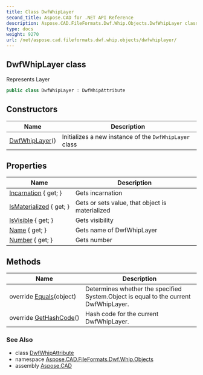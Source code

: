 ```yaml
---
title: Class DwfWhipLayer
second_title: Aspose.CAD for .NET API Reference
description: Aspose.CAD.FileFormats.Dwf.Whip.Objects.DwfWhipLayer class. Represents Layer
type: docs
weight: 9270
url: /net/aspose.cad.fileformats.dwf.whip.objects/dwfwhiplayer/
---
```

## DwfWhipLayer class

Represents Layer

```csharp
public class DwfWhipLayer : DwfWhipAttribute
```

## Constructors

| Name | Description |
| --- | --- |
| [DwfWhipLayer](dwfwhiplayer/)() | Initializes a new instance of the `DwfWhipLayer` class |

## Properties

| Name | Description |
| --- | --- |
| [Incarnation](../../aspose.cad.fileformats.dwf.whip.objects/dwfwhiplayer/incarnation/) { get; } | Gets incarnation |
| [IsMaterialized](../../aspose.cad.fileformats.dwf.whip.objects/dwfwhipobject/ismaterialized/) { get; } | Gets or sets value, that object is materialized |
| [IsVisible](../../aspose.cad.fileformats.dwf.whip.objects/dwfwhiplayer/isvisible/) { get; } | Gets visibility |
| [Name](../../aspose.cad.fileformats.dwf.whip.objects/dwfwhiplayer/name/) { get; } | Gets name of DwfWhipLayer |
| [Number](../../aspose.cad.fileformats.dwf.whip.objects/dwfwhiplayer/number/) { get; } | Gets number |

## Methods

| Name | Description |
| --- | --- |
| override [Equals](../../aspose.cad.fileformats.dwf.whip.objects/dwfwhiplayer/equals/)(object) | Determines whether the specified System.Object is equal to the current DwfWhipLayer. |
| override [GetHashCode](../../aspose.cad.fileformats.dwf.whip.objects/dwfwhiplayer/gethashcode/)() | Hash code for the current DwfWhipLayer. |

### See Also

* class [DwfWhipAttribute](../dwfwhipattribute/)
* namespace [Aspose.CAD.FileFormats.Dwf.Whip.Objects](../../aspose.cad.fileformats.dwf.whip.objects/)
* assembly [Aspose.CAD](../../)


